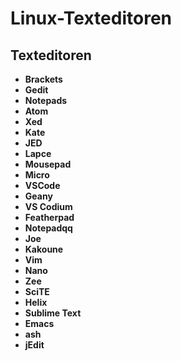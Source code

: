 # Linux-Texteditoren


## Texteditoren
- **Brackets**
- **Gedit**
- **Notepads**
- **Atom**
- **Xed**
- **Kate**
- **JED**
- **Lapce**
- **Mousepad**
- **Micro**
- **VSCode**
- **Geany**
- **VS Codium**
- **Featherpad**
- **Notepadqq**
- **Joe**
- **Kakoune**
- **Vim**
- **Nano**
- **Zee**
- **SciTE**
- **Helix**
- **Sublime Text**
- **Emacs**
- **ash**
- **jEdit**
